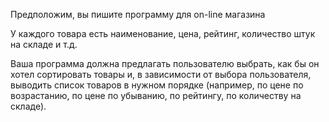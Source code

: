 Предположим, вы пишите программу для on-line магазина 

У каждого товара есть наименование, цена, рейтинг, количество штук на складе и т.д. 

Ваша программа должна предлагать пользователю выбрать, как бы он хотел сортировать товары и, в зависимости от выбора пользователя, выводить список товаров в нужном порядке (например, по цене по возрастанию, по цене по убыванию, по рейтингу, по количеству на складе).